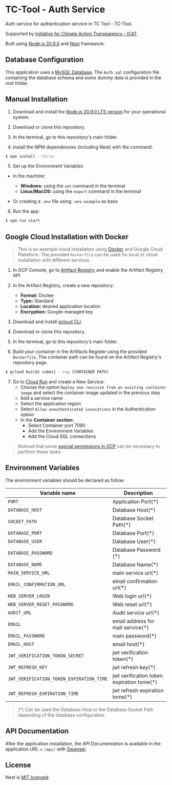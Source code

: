 # TC-Tool - Auth Service

Auth service for authentication service in TC Tool - TC-Tool.

Supported by [Initiative for Climate Action Transparency - ICAT](https://climateactiontransparency.org/).

Built using [Node.js 20.9.0](https://nodejs.org/dist/latest-v16.x/docs/api/) and [Nest](https://github.com/nestjs/nest) framework.

## Database Configuration

This application uses a [MySQL Database](https://www.mysql.com/). The `Auth.sql` configuration file containing the database schema and some dummy data is provided in the root folder.

## Manual Installation

1. Download and install the [Node.js 20.9.0 LTS version](https://nodejs.org/en/download/releases) for your operational system.

2. Download or clone this repository.

3. In the terminal, go to this repository's main folder.

4. Install the NPM dependencies (including Nest) with the command:


```bash
$ npm install --force
```

5. Set up the Environment Variables

  - In the machine:
    - **Windows:** using the `set` command in the terminal
    - **Linux/MacOS:** using the `export` command in the terminal

  - Or creating a `.env` file using `.env.example` as base

6. Run the app:

```bash
$ npm run start
```
## Google Cloud Installation with Docker

> This is an example cloud installation using [Docker](https://www.docker.com/) and Google Cloud Plataform. The provided `Dockerfile` can be used for local or cloud installation with different services.

1. In GCP Console, go to [Artifact Registry](https://console.cloud.google.com/artifacts) and enable the Artifact Registry API

2. In the Artifact Registry, create a new repository:

   - **Format:** Docker
   - **Type:** Standard
   - **Location:** desired application location
   - **Encryption:** Google-managed key

3. Download and install [gcloud CLI](https://cloud.google.com/sdk/docs/install).

4. Download or clone this repository.

5. In the terminal, go to this repository's main folder.

6. Build your container in the Artifacts Register using the provided `Dockerfile`. The container path can be found on the Artifact Registry's repository page.

  ```bash
  $ gcloud builds submit --tag [CONTAINER PATH]
  ```

7. Go to [Cloud Run](https://console.cloud.google.com/run) and create a New Service:
   - Choose the option `Deploy one revision from an existing container image` and select the container image updated in the previous step
   - Add a service name
   - Select the application region
   - Select `Allow unauthenticated invocations` in the Authentication option
   - In the **Container section**:
     - Select Container port 7090
     - Add the Environment Variables
     - Add the Cloud SQL connections

> Noticed that some [special permissions in GCP](https://cloud.google.com/run/docs/reference/iam/roles#additional-configuration) can be necessary to perform these tasks.

## Environment Variables

The environment variables should be declared as follow:

| Variable name                            | Description                                    |
| -----------------------------------------| ---------------------------------------------- |
| `PORT`                                   | Application Port(*)                            |
| `DATABASE_HOST`                          | Database Host(*)                               |
| `SOCKET_PATH`                            | Database Socket Path(*)                        |
| `DATABASE_PORT`                          | Database Port(*)                               |
| `DATABASE_USER`                          | Database User(*)                               |
| `DATABASE_PASSWORD`                      | Database Password (*)                          |
| `DATABASE_NAME`                          | Database Name(*)                               |
| `MAIN_SERVICE_URL`                       | main service url(*)                            |
| `EMAIL_CONFIRMATION_URL`                 | email confirmation url(*)                      |
| `WEB_SERVER_LOGIN`                       | Web login url(*)                               |
| `WEB_SERVER_RESET_PASSWORD`              | Web reset url(*)                               |
| `AUDIT_URL`                              | Audit service url(*)                           |
| `EMAIL`                                  | email address for mail service(*)              |
| `EMAIL_PASSWORD`                         | main password(*)                               |
| `EMAIL_HOST`                             | email host(*)                                  |
| `JWT_VERIFICATION_TOKEN_SECRET`          | jwt verification token(*)                      |
| `JWT_REFRESH_KEY`                        | jwt refresh key(*)                             |
| `JWT_VERIFICATION_TOKEN_EXPIRATION_TIME` |jwt verification token expiration tome(*)       |
| `JWT_REFRESH_EXPIRATION_TIME`            |jwt refresh expiration tome(*)                  |


> (*) Can be used the Database Host or the Database Socket Path depending of the database configuration

## API Documentation

After the application installation, the API Documentation is available in the application URL + `/api/` with [Swagger](https://swagger.io/solutions/api-documentation/).



## License

  Nest is [MIT licensed](LICENSE).





